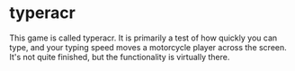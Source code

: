 # typeracr

This game is called typeracr. It is primarily a test of how quickly you can type, and your typing speed moves a motorcycle player across the screen. It's not quite finished, but the functionality is virtually there. 
